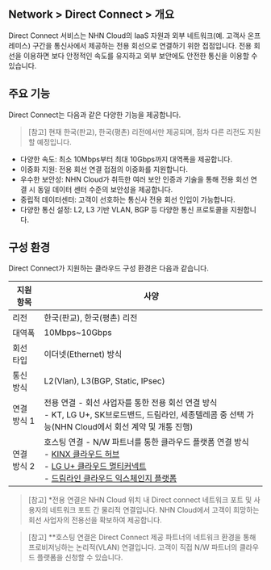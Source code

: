 ## Network > Direct Connect > 개요

Direct Connect 서비스는 NHN Cloud의 IaaS 자원과 외부 네트워크(예. 고객사 온프레미스) 구간을 통신사에서 제공하는 전용 회선으로 연결하기 위한 접점입니다. 전용 회선을 이용하면 보다 안정적인 속도를 유지하고 외부 보안에도 안전한 통신을 이용할 수 있습니다.

## 주요 기능
Direct Connect는 다음과 같은 다양한 기능을 제공합니다.
> [참고] 현재 한국(판교), 한국(평촌) 리전에서만 제공되며, 점차 다른 리전도 지원할 예정입니다.
* 다양한 속도: 최소 10Mbps부터 최대 10Gbps까지 대역폭을 제공합니다.
* 이중화 지원: 전용 회선 연결 접점의 이중화를 지원합니다.
* 우수한 보안성: NHN Cloud가 취득한 여러 보안 인증과 기술을 통해 전용 회선 연결 시 동일 데이터 센터 수준의 보안성을 제공합니다.
* 중립적 데이터센터: 고객이 선호하는 통신사 전용 회선 인입이 가능합니다.
* 다양한 통신 설정: L2, L3 기반 VLAN, BGP 등 다양한 통신 프로토콜을 지원합니다.

## 구성 환경 
Direct Connect가 지원하는 클라우드 구성 환경은 다음과 같습니다.

| 지원 항목 | 사양 |
| --- | --- |
| 리전 | 한국(판교), 한국(평촌) 리전 |
| 대역폭 | 10Mbps~10Gbps |
| 회선 타입 | 이더넷(Ethernet) 방식 |
| 통신 방식 | L2(Vlan), L3(BGP, Static, IPsec) |
| 연결 방식 1 | 전용 연결 - 회선 사업자를 통한 전용 회선 연결 방식<br>- KT, LG U+, SK브로드밴드, 드림라인, 세종텔레콤 중 선택 가능(NHN Cloud에서 회선 계약 및 개통 진행)|
| 연결 방식 2 | 호스팅 연결 - N/W 파트너를 통한 클라우드 플랫폼 연결 방식<br>- [KINX 클라우드 허브](https://www.kinx.net/service/cloudhub/)<br>- [LG U+ 클라우드 멀티커넥트](https://www.lguplus.com/biz/all/telecom/idc/cloud-connection-service/B000000036)<br>- [드림라인 클라우드 익스체인지 플랫폼](https://www.dreamline.co.kr/service/cloud_overview.php)|

> [참고] *전용 연결은 NHN Cloud 위치 내 Direct connect 네트워크 포트 및 사용자의 네트워크 포트 간 물리적 연결입니다. NHN Cloud에서 고객이 희망하는 회선 사업자의 전용선을 확보하여 제공합니다.

> [참고] **호스팅 연결은 Direct Connect 제공 파트너의 네트워크 환경을 통해 프로비저닝하는 논리적(VLAN) 연결입니다. 고객이 직접 N/W 파트너의 클라우드 플랫폼을 신청할 수 있습니다.